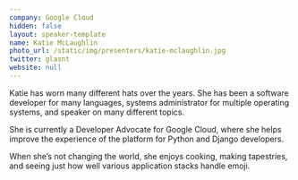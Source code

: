 ```yaml
---
company: Google Cloud
hidden: false
layout: speaker-template
name: Katie McLaughlin
photo_url: /static/img/presenters/katie-mclaughlin.jpg
twitter: glasnt
website: null
---
```


Katie has worn many different hats over the years. She has been a software developer for many languages, systems administrator for multiple operating systems, and speaker on many different topics.

She is currently a Developer Advocate for Google Cloud, where she helps improve the experience of the platform for Python and Django developers. 

When she’s not changing the world, she enjoys cooking, making tapestries, and seeing just how well various application stacks handle emoji.
